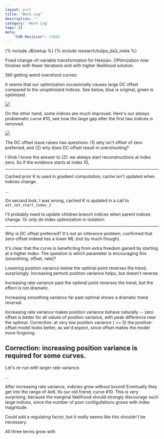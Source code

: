 ```yaml
---
layout: post
title: "Work Log"
description: ""
category: 'Work Log'
tags: []
meta: 
    "SVN Revision": 15864
---
```

{% include JB/setup %}
{% include research/tulips_da3_meta %}


Fixed change-of-variable transformation for Hessian.  OPtimization now finishes with fewer iterations and with higher likelihood solution.

Still getting weird overshoot curves:
    

It seems that our optimization occasionally causes large DC offset compared to the unoptimized indices.  See below, blue is original, green is optimized.  

![]({{site.baseurl}}/img/2013-12-03-updated_indices_1.png)

On the other hand, some indices are much improved.  Here's our always problematic curve #10, see how the large gap after the first two indices is removed.

![]({{site.baseurl}}/img/2013-12-03-updated_indices_2.png)

The DC offset issue raises two questions: (1) why isn't offset of zero preferred, and (2) why does DC offset result in overshooting?

I think I know the answer to (2): we always start reconstructions at index zero.  So if the evidence starts at index 10, 

---

Cached prior K is used in gradient computation; cache isn't updated when indices change.

...

On second look, I was wrong, cached K is updated in a call to `att_set_start_index_2`

I'll probably need to update children branch indices when parent indices change.  Or only do index optimization in isolation.


---

Why is DC offset preferred?  It's not an inference problem; confirmed that zero-offset indeed has a lower ML (not by much though).

It's clear that the curve is beneficting from extra freedom gained by starting at a higher index.  The question is which parameter is encouraging this (smoothing, offset, rate)?

Lowering position variance below the optimal point reverses the trend, surprisingly.  Increasing perturb position variance helps, but doesn't reverse.

Increasing rate variance past the optimal point reverses the trend, but the effect is not dramatic.

Increasing smoothing variance far past optimal shows a dramatic trend reversal.

Increasing rate variance makes position variance behave naturally -- zero offset is better for all values of position variance, with peak difference near the optimal.  Correction: at very low position variance ( <= 5) the positive-offset model looks better, as we'd expect, since offset makes the model more forgiving.

Correction: increasing position variance is required for some curves.
---

Let's re-run with larger rate variance.

...

After increasing rate variance, indicies grow without bound!  Eventually they get into the range of 4e6.  Its our old friend, curve #10.  This is very surprising, because the marginal likelihood should strongly discourage such large indices, since the number of poor configufations grows with index magnitude.  

Could add a regulating factor, but it really seems like this shouldn't be necessary.  

All three terms grow with 
